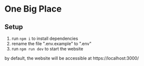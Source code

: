 # One Big Place

## Setup

1. run `npm i` to install dependencies
2. rename the file ".env.example" to ".env"
2. run `npm run dev` to start the website

by default, the website will be accessible at https://localhost:3000/
